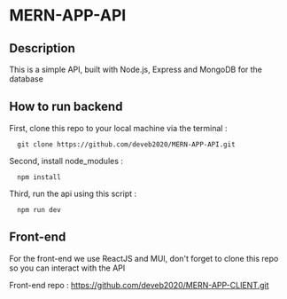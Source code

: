 # MERN-APP-API

## Description

This is a simple API, built with Node.js, Express and MongoDB for the database

## How to run backend

First, clone this repo to your local machine via the terminal :
```
  git clone https://github.com/deveb2020/MERN-APP-API.git
```

Second, install node_modules :
````
  npm install
````

Third, run the api using this script :
````
  npm run dev
````

## Front-end

For the front-end we use ReactJS and MUI, don't forget to clone this repo so you can interact with the API

Front-end repo : https://github.com/deveb2020/MERN-APP-CLIENT.git
